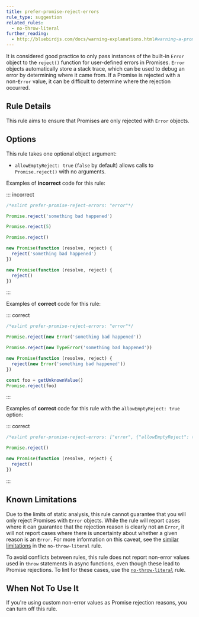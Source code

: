 ```yaml
---
title: prefer-promise-reject-errors
rule_type: suggestion
related_rules:
  - no-throw-literal
further_reading:
  - http://bluebirdjs.com/docs/warning-explanations.html#warning-a-promise-was-rejected-with-a-non-error
---
```


It is considered good practice to only pass instances of the built-in `Error` object to the `reject()` function for user-defined errors in Promises. `Error` objects automatically store a stack trace, which can be used to debug an error by determining where it came from. If a Promise is rejected with a non-`Error` value, it can be difficult to determine where the rejection occurred.

## Rule Details

This rule aims to ensure that Promises are only rejected with `Error` objects.

## Options

This rule takes one optional object argument:

- `allowEmptyReject: true` (`false` by default) allows calls to `Promise.reject()` with no arguments.

Examples of **incorrect** code for this rule:

::: incorrect

```js
/*eslint prefer-promise-reject-errors: "error"*/

Promise.reject('something bad happened')

Promise.reject(5)

Promise.reject()

new Promise(function (resolve, reject) {
  reject('something bad happened')
})

new Promise(function (resolve, reject) {
  reject()
})
```

:::

Examples of **correct** code for this rule:

::: correct

```js
/*eslint prefer-promise-reject-errors: "error"*/

Promise.reject(new Error('something bad happened'))

Promise.reject(new TypeError('something bad happened'))

new Promise(function (resolve, reject) {
  reject(new Error('something bad happened'))
})

const foo = getUnknownValue()
Promise.reject(foo)
```

:::

Examples of **correct** code for this rule with the `allowEmptyReject: true` option:

::: correct

```js
/*eslint prefer-promise-reject-errors: ["error", {"allowEmptyReject": true}]*/

Promise.reject()

new Promise(function (resolve, reject) {
  reject()
})
```

:::

## Known Limitations

Due to the limits of static analysis, this rule cannot guarantee that you will only reject Promises with `Error` objects. While the rule will report cases where it can guarantee that the rejection reason is clearly not an `Error`, it will not report cases where there is uncertainty about whether a given reason is an `Error`. For more information on this caveat, see the [similar limitations](no-throw-literal#known-limitations) in the `no-throw-literal` rule.

To avoid conflicts between rules, this rule does not report non-error values used in `throw` statements in async functions, even though these lead to Promise rejections. To lint for these cases, use the [`no-throw-literal`](no-throw-literal) rule.

## When Not To Use It

If you're using custom non-error values as Promise rejection reasons, you can turn off this rule.
